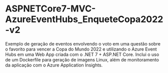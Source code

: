 # ASPNETCore7-MVC-AzureEventHubs_EnqueteCopa2022-v2
Exemplo de geração de eventos envolvendo o voto em uma questão sobre o favorito para vencer a Copa do Mundo 2022 e utilizando o Azure Event Hubs em uma Web App criada com o .NET 7 + ASP.NET Core. Inclui o uso de um Dockerfile para geração de imagens Linux, além de monitoramento da aplicação com o Azure Application Insights.

